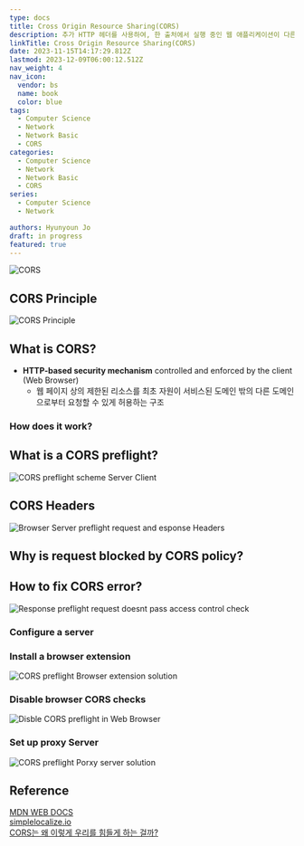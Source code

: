 ```yaml
---
type: docs
title: Cross Origin Resource Sharing(CORS)
description: 추가 HTTP 헤더를 사용하여, 한 출처에서 실행 중인 웹 애플리케이션이 다른 출처의 선택한 자원에 접근할 수 있는 권한을 부여하도록 브라우저에 알려주는 체제
linkTitle: Cross Origin Resource Sharing(CORS)
date: 2023-11-15T14:17:29.812Z
lastmod: 2023-12-09T06:00:12.512Z
nav_weight: 4
nav_icon:
  vendor: bs
  name: book
  color: blue
tags:
  - Computer Science
  - Network
  - Network Basic
  - CORS
categories:
  - Computer Science
  - Network
  - Network Basic
  - CORS
series:
  - Computer Science
  - Network

authors: Hyunyoun Jo
draft: in progress
featured: true
---
```


![CORS](content/computer-science/cors.png?width=1024px#center "https://securityzines.com/flyers/cors.html")

## CORS Principle

![CORS Principle](content/computer-science/cors_principle.png?width=1024px#center "https://medium.com/@jiri.caga/issue-call-put-method-on-rest-api-write-in-spring-framework-cross-origin-request-blocked-c68f9390b9b1")

## What is CORS?

- **HTTP-based security mechanism** controlled and enforced by the client (Web Browser)
  - 웹 페이지 상의 제한된 리소스를 최초 자원이 서비스된 도메인 밖의 다른 도메인으로부터 요청할 수 있게 허용하는 구조

### How does it work?

## What is a CORS preflight?

![CORS preflight scheme Server Client](content/computer-science/cors-preflight-scheme-server-client.jpg?width=768px#center)

## CORS Headers

![Browser Server preflight request and esponse Headers](content/computer-science/browser-server-preflight-request-and-response-headers.jpg?width=768px#center "https://simplelocalize.io/blog/posts/what-is-cors/")

## Why is request blocked by CORS policy?

## How to fix CORS error?

![Response preflight request doesnt pass access control check](content/computer-science/response-preflight-request-doesnt-pass-access-control-check.jpg?width=768px#center "https://simplelocalize.io/blog/posts/what-is-cors/")

### Configure a server

### Install a browser extension

![CORS preflight Browser extension solution](content/computer-science/cors-preflight-browser-extension-solution.jpg?width=768px#center "https://simplelocalize.io/blog/posts/what-is-cors/")

### Disable browser CORS checks

![Disble CORS preflight in Web Browser](content/computer-science/disabled-cors-preflight-in-web-browser.jpg?width=768px#center "https://simplelocalize.io/blog/posts/what-is-cors/")

### Set up proxy Server

![CORS preflight Porxy server solution](content/computer-science/cors-preflight-proxy-server-solution.jpg?width=768px#center "https://simplelocalize.io/blog/posts/what-is-cors/")

## Reference

[MDN WEB DOCS](https://developer.mozilla.org/ko/docs/Web/HTTP/CORS)  
[simplelocalize.io](https://simplelocalize.io/blog/posts/what-is-cors/)  
[CORS는 왜 이렇게 우리를 힘들게 하는 걸까?](https://yozm.wishket.com/magazine/detail/1225/)
